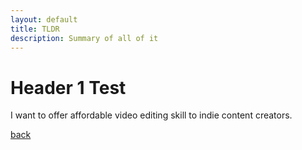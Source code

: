 ```yaml
---
layout: default
title: TLDR
description: Summary of all of it
---
```



# Header 1 Test

I want to offer affordable video editing skill to indie content creators.

[back](./)